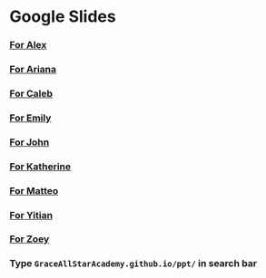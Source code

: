# Google Slides

### [For Alex](https://docs.google.com/presentation/d/19yI2k8mLk6S36-QCpMPj6vEPxVuP-SZZ9QNePIrdRy4/edit?usp=sharing)
### [For Ariana](https://docs.google.com/presentation/d/13whzCQysB2pP5tG7ifLbv04d9sUqud3fd8dqgxkk4B0/edit?usp=sharing)
### [For Caleb](https://docs.google.com/presentation/d/1Gl0G_H26-9h4b6bpk87ZBssr01W43ChCw7O8fmLh0GI/edit?usp=sharing)
### [For Emily](https://docs.google.com/presentation/d/1_W5gxHutgQXR7DPGFTO2mwPlkoR0Vpt5iDc9Ml2xtKs/edit?usp=sharing)
### [For John](https://docs.google.com/presentation/d/1Me75zaooxDZ4FgodvIaImC5S0MUvuDH8VKgqIaAqfJY/edit?usp=sharing)
### [For Katherine](https://docs.google.com/presentation/d/15CfZc6tb7DN3FY450pO0doG61KqhaL1woQ7H4uV5pt4/edit?usp=sharing)
### [For Matteo](https://docs.google.com/presentation/d/1r8amPfVKOfvdY3LMes4-Gw82JHYUyhGoLpGNx-N3r9U/edit?usp=sharing)
### [For Yitian](https://docs.google.com/presentation/d/1qcmGLQxsyKVk4S91Y8PfGLYKO9jKSLHWkg8bSabhy3c/edit?usp=sharing)
### [For Zoey](https://docs.google.com/presentation/d/1QxHAkESxzcs6LDCZJm1gHwoK9799LAUCSW7jLfaNbFw/edit?usp=sharing)


### Type `GraceAllStarAcademy.github.io/ppt/` in search bar
